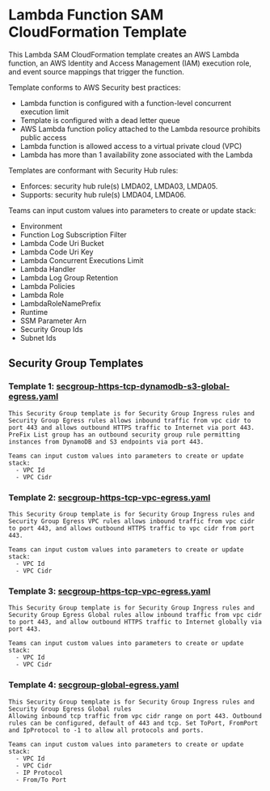 # Lambda Function SAM CloudFormation Template

This Lambda SAM CloudFormation template creates an AWS Lambda function, an AWS Identity and Access Management (IAM) execution role, and event source mappings that trigger the function.

Template conforms to AWS Security best practices:
  - Lambda function is configured with a function-level concurrent execution limit
  - Template is configured with a dead letter queue
  - AWS Lambda function policy attached to the Lambda resource prohibits public access
  - Lambda function is allowed access to a virtual private cloud (VPC)
  - Lambda has more than 1 availability zone associated with the Lambda

Templates are conformant with Security Hub rules:
   - Enforces: security hub rule(s) LMDA02, LMDA03, LMDA05.
   - Supports: security hub rule(s) LMDA04, LMDA06.

Teams can input custom values into parameters to create or update stack:
  - Environment
  - Function Log Subscription Filter
  - Lambda Code Uri Bucket
  - Lambda Code Uri Key
  - Lambda Concurrent Executions Limit
  - Lambda Handler
  - Lambda Log Group Retention
  - Lambda Policies
  - Lambda Role
  - LambdaRoleNamePrefix
  - Runtime
  - SSM Parameter Arn
  - Security Group Ids
  - Subnet Ids

## Security Group Templates

### Template 1: [secgroup-https-tcp-dynamodb-s3-global-egress.yaml](secgroup-https-tcp-dynamodb-s3-global-egress.yaml)
    This Security Group template is for Security Group Ingress rules and Security Group Egress rules allows inbound traffic from vpc cidr to port 443 and allows outbound HTTPS traffic to Internet via port 443.
    PreFix List group has an outbound security group rule permitting instances from DynamoDB and S3 endpoints via port 443. 

    Teams can input custom values into parameters to create or update stack:
      - VPC Id
      - VPC Cidr

### Template 2: [secgroup-https-tcp-vpc-egress.yaml](secgroup-https-tcp-vpc-egress.yaml)
    This Security Group template is for Security Group Ingress rules and Security Group Egress VPC rules allows inbound traffic from vpc cidr to port 443, and allows outbound HTTPS traffic to vpc cidr from port 443.

    Teams can input custom values into parameters to create or update stack:
      - VPC Id
      - VPC Cidr

### Template 3: [secgroup-https-tcp-vpc-egress.yaml](secgroup-https-tcp-vpc-egress.yaml)
    This Security Group template is for Security Group Ingress rules and Security Group Egress Global rules allow inbound traffic from vpc cidr to port 443, and allow outbound HTTPS traffic to Internet globally via port 443.

    Teams can input custom values into parameters to create or update stack:
      - VPC Id
      - VPC Cidr

### Template 4: [secgroup-global-egress.yaml](secgroup-global-egress.yaml)
    This Security Group template is for Security Group Ingress rules and Security Group Egress Global rules 
    Allowing inbound tcp traffic from vpc cidr range on port 443. Outbound rules can be configured, default of 443 and tcp. Set ToPort, FromPort and IpProtocol to -1 to allow all protocols and ports.

    Teams can input custom values into parameters to create or update stack:
      - VPC Id
      - VPC Cidr
      - IP Protocol
      - From/To Port
